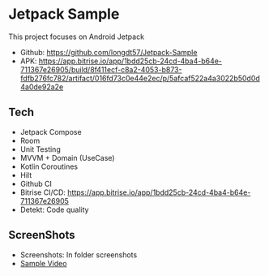 # Jetpack Sample
This project focuses on Android Jetpack
- Github: https://github.com/longdt57/Jetpack-Sample
- APK: https://app.bitrise.io/app/1bdd25cb-24cd-4ba4-b64e-711367e26905/build/8f411ecf-c8a2-4053-b873-fdfb276fc782/artifact/016fd73c0e44e2ec/p/5afcaf522a4a3022b50d0d4a0de92a2e

## Tech
- Jetpack Compose
- Room
- Unit Testing
- MVVM + Domain (UseCase)
- Kotlin Coroutines
- Hilt
- Github CI
- Bitrise CI/CD: https://app.bitrise.io/app/1bdd25cb-24cd-4ba4-b64e-711367e26905
- Detekt: Code quality

## ScreenShots
- Screenshots: In folder screenshots
- [Sample Video](https://www.youtube.com/shorts/AKgbdqzI1Tc)

